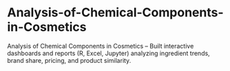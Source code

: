 # Analysis-of-Chemical-Components-in-Cosmetics
Analysis of Chemical Components in Cosmetics – Built interactive dashboards and reports (R, Excel, Jupyter) analyzing ingredient trends, brand share, pricing, and product similarity.
